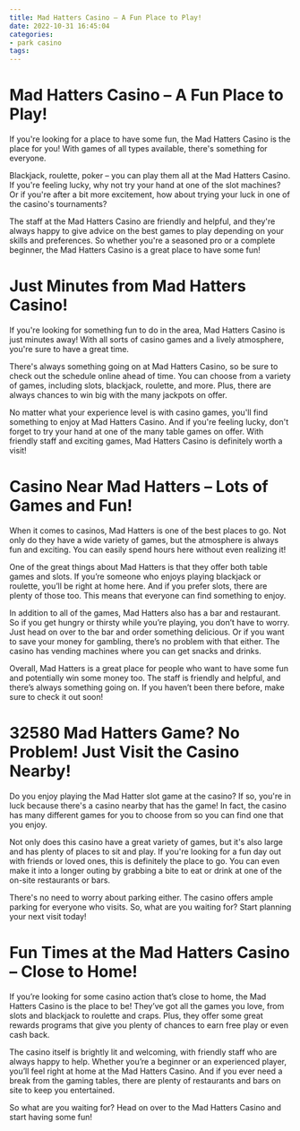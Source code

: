 ```yaml
---
title: Mad Hatters Casino – A Fun Place to Play!
date: 2022-10-31 16:45:04
categories:
- park casino
tags:
---
```



#  Mad Hatters Casino – A Fun Place to Play!

If you're looking for a place to have some fun, the Mad Hatters Casino is the place for you! With games of all types available, there's something for everyone.

Blackjack, roulette, poker – you can play them all at the Mad Hatters Casino. If you're feeling lucky, why not try your hand at one of the slot machines? Or if you're after a bit more excitement, how about trying your luck in one of the casino's tournaments?

The staff at the Mad Hatters Casino are friendly and helpful, and they're always happy to give advice on the best games to play depending on your skills and preferences. So whether you're a seasoned pro or a complete beginner, the Mad Hatters Casino is a great place to have some fun!

#  Just Minutes from Mad Hatters Casino!

If you're looking for something fun to do in the area, Mad Hatters Casino is just minutes away! With all sorts of casino games and a lively atmosphere, you're sure to have a great time.

There's always something going on at Mad Hatters Casino, so be sure to check out the schedule online ahead of time. You can choose from a variety of games, including slots, blackjack, roulette, and more. Plus, there are always chances to win big with the many jackpots on offer.

No matter what your experience level is with casino games, you'll find something to enjoy at Mad Hatters Casino. And if you're feeling lucky, don't forget to try your hand at one of the many table games on offer. With friendly staff and exciting games, Mad Hatters Casino is definitely worth a visit!

#  Casino Near Mad Hatters – Lots of Games and Fun!

When it comes to casinos, Mad Hatters is one of the best places to go. Not only do they have a wide variety of games, but the atmosphere is always fun and exciting. You can easily spend hours here without even realizing it!

One of the great things about Mad Hatters is that they offer both table games and slots. If you’re someone who enjoys playing blackjack or roulette, you’ll be right at home here. And if you prefer slots, there are plenty of those too. This means that everyone can find something to enjoy.

In addition to all of the games, Mad Hatters also has a bar and restaurant. So if you get hungry or thirsty while you’re playing, you don’t have to worry. Just head on over to the bar and order something delicious. Or if you want to save your money for gambling, there’s no problem with that either. The casino has vending machines where you can get snacks and drinks.

Overall, Mad Hatters is a great place for people who want to have some fun and potentially win some money too. The staff is friendly and helpful, and there’s always something going on. If you haven’t been there before, make sure to check it out soon!

#  32580 Mad Hatters Game? No Problem! Just Visit the Casino Nearby!

Do you enjoy playing the Mad Hatter slot game at the casino? If so, you're in luck because there's a casino nearby that has the game! In fact, the casino has many different games for you to choose from so you can find one that you enjoy.

Not only does this casino have a great variety of games, but it's also large and has plenty of places to sit and play. If you're looking for a fun day out with friends or loved ones, this is definitely the place to go. You can even make it into a longer outing by grabbing a bite to eat or drink at one of the on-site restaurants or bars.

There's no need to worry about parking either. The casino offers ample parking for everyone who visits. So, what are you waiting for? Start planning your next visit today!

#  Fun Times at the Mad Hatters Casino – Close to Home!

If you’re looking for some casino action that’s close to home, the Mad Hatters Casino is the place to be! They’ve got all the games you love, from slots and blackjack to roulette and craps. Plus, they offer some great rewards programs that give you plenty of chances to earn free play or even cash back.

The casino itself is brightly lit and welcoming, with friendly staff who are always happy to help. Whether you’re a beginner or an experienced player, you’ll feel right at home at the Mad Hatters Casino. And if you ever need a break from the gaming tables, there are plenty of restaurants and bars on site to keep you entertained.

So what are you waiting for? Head on over to the Mad Hatters Casino and start having some fun!